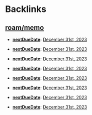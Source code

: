 
# Backlinks
## [roam/memo](<roam/memo.md>)
- **[nextDueDate](<nextDueDate.md>):** [December 31st, 2023](<December 31st, 2023.md>)

- **[nextDueDate](<nextDueDate.md>):** [December 31st, 2023](<December 31st, 2023.md>)

- **[nextDueDate](<nextDueDate.md>):** [December 31st, 2023](<December 31st, 2023.md>)

- **[nextDueDate](<nextDueDate.md>):** [December 31st, 2023](<December 31st, 2023.md>)

- **[nextDueDate](<nextDueDate.md>):** [December 31st, 2023](<December 31st, 2023.md>)

- **[nextDueDate](<nextDueDate.md>):** [December 31st, 2023](<December 31st, 2023.md>)

- **[nextDueDate](<nextDueDate.md>):** [December 31st, 2023](<December 31st, 2023.md>)

- **[nextDueDate](<nextDueDate.md>):** [December 31st, 2023](<December 31st, 2023.md>)

